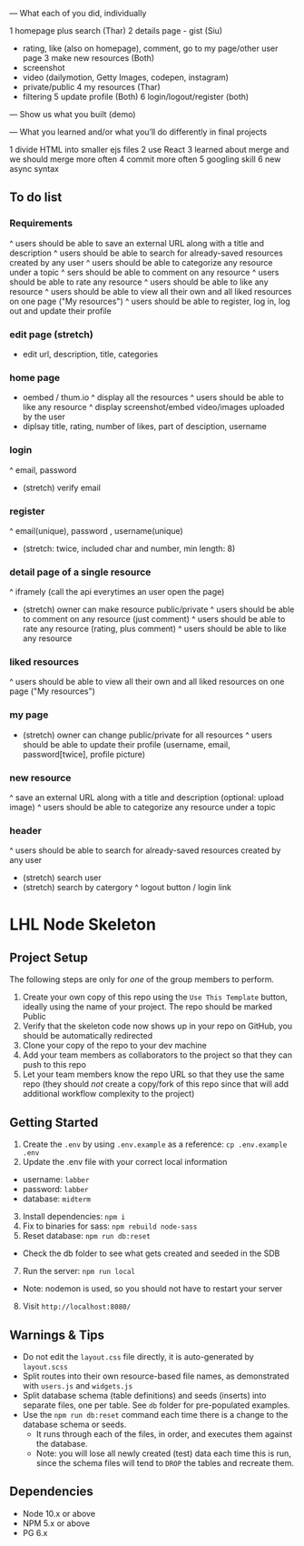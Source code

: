 — What each of you did, individually

1 homepage plus search (Thar)
2 details page - gist (Siu)
 - rating, like (also on homepage), comment, go to my page/other user page
3 make new resources (Both)
 - screenshot
 - video (dailymotion, Getty Images, codepen, instagram)
 - private/public
4 my resources (Thar)
  - filtering
5 update profile (Both)
6 login/logout/register (both)

— Show us what you built (demo)

— What you learned and/or what you’ll do differently in final projects

1 divide HTML into smaller ejs files
2 use React
3 learned about merge and we should merge more often
4 commit more often
5 googling skill
6 new async syntax

## To do list

### Requirements

^ users should be able to save an external URL along with a title and description
^ users should be able to search for already-saved resources created by any user
^ users should be able to categorize any resource under a topic
^ sers should be able to comment on any resource
^ users should be able to rate any resource
^ users should be able to like any resource
^ users should be able to view all their own and all liked resources on one page ("My resources")
^ users should be able to register, log in, log out and update their profile


### edit page (stretch)
- edit url, description, title, categories

### home page
- oembed / thum.io
^ display all the resources
^ users should be able to like any resource
^ display screenshot/embed video/images uploaded by the user
- diplsay title, rating, number of likes, part of desciption, username

### login
^ email, password
- (stretch) verify email

### register
^ email(unique), password , username(unique)
- (stretch: twice, included char and number, min length: 8)

### detail page of a single resource
^ iframely (call the api everytimes an user open the page)
- (stretch) owner can make resource public/private
^ users should be able to comment on any resource (just comment)
^ users should be able to rate any resource (rating, plus comment)
^ users should be able to like any resource

### liked resources
^ users should be able to view all their own and all liked resources on one page ("My resources")

### my page
- (stretch) owner can change public/private for all resources
^ users should be able to update their profile (username, email, password[twice], profile picture)

### new resource
^ save an external URL along with a title and description (optional: upload image)
^ users should be able to categorize any resource under a topic

### header
^ users should be able to search for already-saved resources created by any user
- (stretch) search user
- (stretch) search by catergory
^ logout button / login link

# LHL Node Skeleton

## Project Setup

The following steps are only for _one_ of the group members to perform.

1. Create your own copy of this repo using the `Use This Template` button, ideally using the name of your project. The repo should be marked Public
2. Verify that the skeleton code now shows up in your repo on GitHub, you should be automatically redirected
3. Clone your copy of the repo to your dev machine
4. Add your team members as collaborators to the project so that they can push to this repo
5. Let your team members know the repo URL so that they use the same repo (they should _not_ create a copy/fork of this repo since that will add additional workflow complexity to the project)

## Getting Started

1. Create the `.env` by using `.env.example` as a reference: `cp .env.example .env`
2. Update the .env file with your correct local information

- username: `labber`
- password: `labber`
- database: `midterm`

3. Install dependencies: `npm i`
4. Fix to binaries for sass: `npm rebuild node-sass`
5. Reset database: `npm run db:reset`

- Check the db folder to see what gets created and seeded in the SDB

7. Run the server: `npm run local`

- Note: nodemon is used, so you should not have to restart your server

8. Visit `http://localhost:8080/`

## Warnings & Tips

- Do not edit the `layout.css` file directly, it is auto-generated by `layout.scss`
- Split routes into their own resource-based file names, as demonstrated with `users.js` and `widgets.js`
- Split database schema (table definitions) and seeds (inserts) into separate files, one per table. See `db` folder for pre-populated examples.
- Use the `npm run db:reset` command each time there is a change to the database schema or seeds.
  - It runs through each of the files, in order, and executes them against the database.
  - Note: you will lose all newly created (test) data each time this is run, since the schema files will tend to `DROP` the tables and recreate them.

## Dependencies

- Node 10.x or above
- NPM 5.x or above
- PG 6.x
